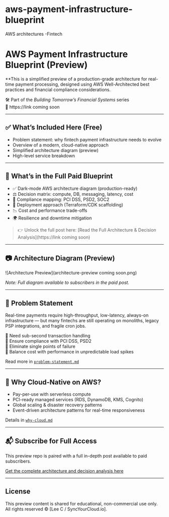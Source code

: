 # aws-payment-infrastructure-blueprint
AWS architectures -Fintech
# AWS Payment Infrastructure Blueprint (Preview)

**This is a simplified preview of a production-grade architecture for real-time payment processing, designed using AWS Well-Architected best practices and financial compliance considerations.

🛠️ Part of the *Building Tomorrow’s Financial Systems* series  
🔗 https://link coming soon

---

## ✅ What’s Included Here (Free)

- Problem statement: why fintech payment infrastructure needs to evolve
- Overview of a modern, cloud-native approach
- Simplified architecture diagram (preview)
- High-level service breakdown

---

## 🔐 What’s in the Full Paid Blueprint

- ✅ Dark-mode AWS architecture diagram (production-ready)
- ⚖️ Decision matrix: compute, DB, messaging, latency, cost
- 🔐 Compliance mapping: PCI DSS, PSD2, SOC2
- 🧱 Deployment approach (Terraform/CDK scaffolding)
- 📉 Cost and performance trade-offs
- 🌍 Resilience and downtime mitigation

> 👉 Unlock the full post here: [Read the Full Architecture & Decision Analysis](https://link coming soon)

---

## 📷 Architecture Diagram (Preview)

![Architecture Preview](architecture-preview coming soon.png)

*Note: Full diagram available to subscribers in the paid post.*

---

## 📌 Problem Statement

Real-time payments require high-throughput, low-latency, always-on infrastructure — but many fintechs are still operating on monoliths, legacy PSP integrations, and fragile cron jobs.

🔹 Need sub-second transaction handling  
🔹 Ensure compliance with PCI DSS, PSD2  
🔹 Eliminate single points of failure  
🔹 Balance cost with performance in unpredictable load spikes  

Read more in [`problem-statement.md`](problem-statement.md)

---

## 📘 Why Cloud-Native on AWS?

- Pay-per-use with serverless compute
- PCI-ready managed services (RDS, DynamoDB, KMS, Cognito)
- Global scaling & disaster recovery patterns
- Event-driven architecture patterns for real-time responsiveness

Details in [`why-cloud.md`](why-cloud.md)

---

## 📬 Subscribe for Full Access

This preview repo is paired with a full in-depth post available to paid subscribers.

[Get the complete architecture and decision analysis here](https://your-substack-link.com/payment-blueprint)

---

##  License

This preview content is shared for educational, non-commercial use only.  
All rights reserved © [Lee C / SyncYourCloud.io].
